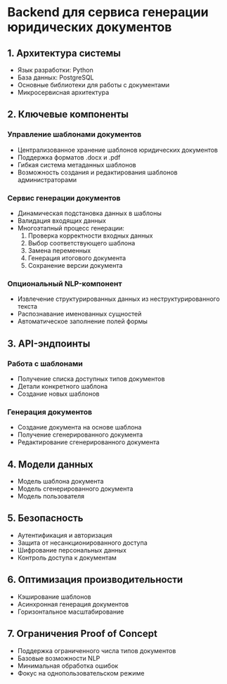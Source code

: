 # Backend для сервиса генерации юридических документов

## 1. Архитектура системы
- Язык разработки: Python
- База данных: PostgreSQL
- Основные библиотеки для работы с документами
- Микросервисная архитектура

## 2. Ключевые компоненты

### Управление шаблонами документов
- Централизованное хранение шаблонов юридических документов
- Поддержка форматов .docx и .pdf
- Гибкая система метаданных шаблонов
- Возможность создания и редактирования шаблонов администраторами

### Сервис генерации документов
- Динамическая подстановка данных в шаблоны
- Валидация входящих данных
- Многоэтапный процесс генерации:
  1. Проверка корректности входных данных
  2. Выбор соответствующего шаблона
  3. Замена переменных
  4. Генерация итогового документа
  5. Сохранение версии документа

### Опциональный NLP-компонент
- Извлечение структурированных данных из неструктурированного текста
- Распознавание именованных сущностей
- Автоматическое заполнение полей формы

## 3. API-эндпоинты

### Работа с шаблонами
- Получение списка доступных типов документов
- Детали конкретного шаблона
- Создание новых шаблонов

### Генерация документов
- Создание документа на основе шаблона
- Получение сгенерированного документа
- Редактирование сгенерированного документа

## 4. Модели данных
- Модель шаблона документа
- Модель сгенерированного документа
- Модель пользователя

## 5. Безопасность
- Аутентификация и авторизация
- Защита от несанкционированного доступа
- Шифрование персональных данных
- Контроль доступа к документам

## 6. Оптимизация производительности
- Кэширование шаблонов
- Асинхронная генерация документов
- Горизонтальное масштабирование

## 7. Ограничения Proof of Concept
- Поддержка ограниченного числа типов документов
- Базовые возможности NLP
- Минимальная обработка ошибок
- Фокус на однопользовательском режиме 